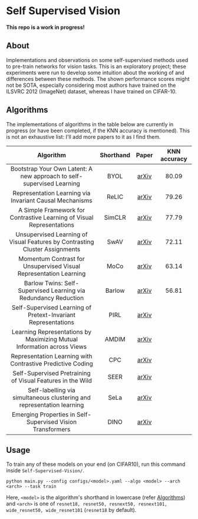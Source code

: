# Self Supervised Vision
**This repo is a work in progress!**

## About
<a name="about"></a>
Implementations and observations on some self-supervised methods used to pre-train networks for vision tasks. This is an exploratory project; these experiments were run to develop some intuition about the working of and differences between these methods. The shown performance scores might not be SOTA, especially considering most authors have trained on the ILSVRC 2012 (ImageNet) dataset, whereas I have trained on CIFAR-10.

## Algorithms
<a name="algorithms"></a>
The implementations of algorithms in the table below are currently in progress (or have been completed, if the KNN accuracy is mentioned). This is not an exhaustive list: I'll add more papers to it as I find them.

|                                   Algorithm                                   |  Shorthand  |                     Paper                     | KNN accuracy |
|:-----------------------------------------------------------------------------:|:-----------:|:---------------------------------------------:|:------------:|
| Bootstrap Your Own Latent: A new approach to self-supervised Learning         |     BYOL    |   [arXiv](https://arxiv.org/abs/2006.07733)   |    80.09     | 
| Representation Learning via Invariant Causal Mechanisms                       |    ReLIC    |   [arXiv](https://arxiv.org/abs/2010.07922)   |    79.26     |
| A Simple Framework for Contrastive Learning of Visual Representations         |    SimCLR   |   [arXiv](https://arxiv.org/abs/2002.05709)   |    77.79     |
| Unsupervised Learning of Visual Features by Contrasting Cluster Assignments   |     SwAV    |   [arXiv](https://arxiv.org/abs/2006.09882)   |    72.11     |
| Momentum Contrast for Unsupervised Visual Representation Learning             |     MoCo    |   [arXiv](https://arxiv.org/abs/1911.05722)   |    63.14     |
| Barlow Twins: Self-Supervised Learning via Redundancy Reduction               |    Barlow   |   [arXiv](https://arxiv.org/abs/2103.03230)   |    56.81     |
| Self-Supervised Learning of Pretext-Invariant Representations                 |     PIRL    |   [arXiv](https://arxiv.org/abs/1912.01991)   |              |
| Learning Representations by Maximizing Mutual Information across Views        |    AMDIM    |   [arXiv](https://arxiv.org/abs/1906.00910)   |              |
| Representation Learning with Contrastive Predictive Coding                    |     CPC     |   [arXiv](https://arxiv.org/abs/1807.03748)   |              |  
| Self-Supervised Pretraining of Visual Features in the Wild                    |     SEER    |   [arXiv](https://arxiv.org/abs/2103.01988)   |              |
| Self-labelling via simultaneous clustering and representation learning        |     SeLa    |   [arXiv](https://arxiv.org/abs/1911.05371)   |              |
| Emerging Properties in Self-Supervised Vision Transformers                    |     DINO    |   [arXiv](https://arxiv.org/abs/2104.14294)   |              |

## Usage
<a name="usage"></a>
To train any of these models on your end (on CIFAR10), run this command inside `Self-Supervised-Vision/`.

```
python main.py --config configs/<model>.yaml --algo <model> --arch <arch> --task train
```

Here, `<model>` is the algorithm's shorthand in lowercase (refer [Algorithms](#markdown-header-algorithms)) and `<arch>` is one of `resnet18, resnet50, resnext50, resnext101, wide_resnet50, wide_resnet101` (`resnet18` by default).